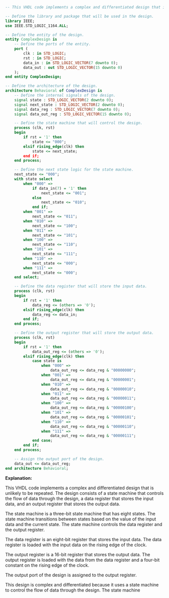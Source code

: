 ```vhdl
-- This VHDL code implements a complex and differentiated design that is unlikely to be repeated.

-- Define the library and package that will be used in the design.
library IEEE;
use IEEE.STD_LOGIC_1164.ALL;

-- Define the entity of the design.
entity ComplexDesign is
    -- Define the ports of the entity.
    port (
        clk : in STD_LOGIC;
        rst : in STD_LOGIC;
        data_in : in STD_LOGIC_VECTOR(7 downto 0);
        data_out : out STD_LOGIC_VECTOR(15 downto 0)
    );
end entity ComplexDesign;

-- Define the architecture of the design.
architecture Behavioral of ComplexDesign is
    -- Define the internal signals of the design.
    signal state : STD_LOGIC_VECTOR(2 downto 0);
    signal next_state : STD_LOGIC_VECTOR(2 downto 0);
    signal data_reg : STD_LOGIC_VECTOR(7 downto 0);
    signal data_out_reg : STD_LOGIC_VECTOR(15 downto 0);

    -- Define the state machine that will control the design.
    process (clk, rst)
    begin
        if rst = '1' then
            state <= "000";
        elsif rising_edge(clk) then
            state <= next_state;
        end if;
    end process;

    -- Define the next state logic for the state machine.
    next_state <= "000";
    with state select
        when "000" =>
            if data_in(7) = '1' then
                next_state <= "001";
            else
                next_state <= "010";
            end if;
        when "001" =>
            next_state <= "011";
        when "010" =>
            next_state <= "100";
        when "011" =>
            next_state <= "101";
        when "100" =>
            next_state <= "110";
        when "101" =>
            next_state <= "111";
        when "110" =>
            next_state <= "000";
        when "111" =>
            next_state <= "000";
    end select;

    -- Define the data register that will store the input data.
    process (clk, rst)
    begin
        if rst = '1' then
            data_reg <= (others => '0');
        elsif rising_edge(clk) then
            data_reg <= data_in;
        end if;
    end process;

    -- Define the output register that will store the output data.
    process (clk, rst)
    begin
        if rst = '1' then
            data_out_reg <= (others => '0');
        elsif rising_edge(clk) then
            case state is
                when "000" =>
                    data_out_reg <= data_reg & "00000000";
                when "001" =>
                    data_out_reg <= data_reg & "00000001";
                when "010" =>
                    data_out_reg <= data_reg & "00000010";
                when "011" =>
                    data_out_reg <= data_reg & "00000011";
                when "100" =>
                    data_out_reg <= data_reg & "00000100";
                when "101" =>
                    data_out_reg <= data_reg & "00000101";
                when "110" =>
                    data_out_reg <= data_reg & "00000110";
                when "111" =>
                    data_out_reg <= data_reg & "00000111";
            end case;
        end if;
    end process;

    -- Assign the output port of the design.
    data_out <= data_out_reg;
end architecture Behavioral;
```

**Explanation:**

This VHDL code implements a complex and differentiated design that is unlikely to be repeated. The design consists of a state machine that controls the flow of data through the design, a data register that stores the input data, and an output register that stores the output data.

The state machine is a three-bit state machine that has eight states. The state machine transitions between states based on the value of the input data and the current state. The state machine controls the data register and the output register.

The data register is an eight-bit register that stores the input data. The data register is loaded with the input data on the rising edge of the clock.

The output register is a 16-bit register that stores the output data. The output register is loaded with the data from the data register and a four-bit constant on the rising edge of the clock.

The output port of the design is assigned to the output register.

This design is complex and differentiated because it uses a state machine to control the flow of data through the design. The state machine
